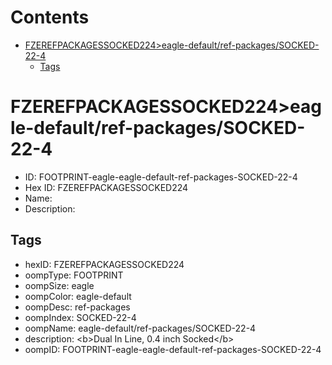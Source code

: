 



Contents
========

* [FZEREFPACKAGESSOCKED224>eagle-default/ref-packages/SOCKED-22-4](#fzerefpackagessocked224eagle-defaultref-packagessocked-22-4)
	* [Tags](#tags)

# FZEREFPACKAGESSOCKED224>eagle-default/ref-packages/SOCKED-22-4

- ID: FOOTPRINT-eagle-eagle-default-ref-packages-SOCKED-22-4
- Hex ID: FZEREFPACKAGESSOCKED224
- Name: 
- Description: 

## Tags

- hexID: FZEREFPACKAGESSOCKED224
- oompType: FOOTPRINT
- oompSize: eagle
- oompColor: eagle-default
- oompDesc: ref-packages
- oompIndex: SOCKED-22-4
- oompName: eagle-default/ref-packages/SOCKED-22-4
- description: &lt;b&gt;Dual In Line, 0.4 inch Socked&lt;/b&gt;
- oompID: FOOTPRINT-eagle-eagle-default-ref-packages-SOCKED-22-4
